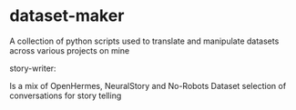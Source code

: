 # dataset-maker
A collection of python scripts used to translate and manipulate datasets across various projects on mine


story-writer:

Is a mix of OpenHermes, NeuralStory and No-Robots Dataset selection of conversations for story telling

